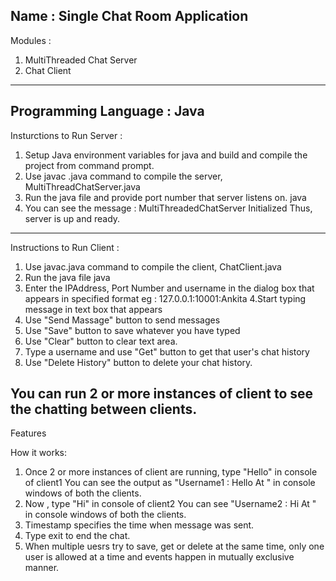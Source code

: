 Name : Single Chat Room Application 
---------------------------------------------------------------------------------------------------------------------
Modules :

1. MultiThreaded Chat Server
2. Chat Client

---------------------------------------------------------------------------------------------------------------------
Programming Language : Java
---------------------------------------------------------------------------------------------------------------------

Insturctions to Run Server :
1. Setup Java environment variables for java and build and compile the project from command prompt.
2. Use javac <filename>.java command to compile the server, MultiThreadChatServer.java
3. Run the java file and provide port number that server listens on.
	 java <filename> <portnumber>
4. You can see the message : MultiThreadedChatServer Initialized
   Thus, server is up and ready.

--------------------------------------------------------------------------------------------------------------------
Instructions to Run Client :
1. Use javac<filename>.java command to compile the client, ChatClient.java
2. Run the java file 
	java <filename> 
3. Enter the IPAddress, Port Number and username in the dialog box that appears in specified format
	eg : 127.0.0.1:10001:Ankita
4.Start typing message in text box that appears
5. Use "Send Massage" button to send messages
6. Use "Save" button to save whatever you have typed
7. Use "Clear" button to clear text area.
8. Type a username and use "Get" button to get that user's chat history
9. Use "Delete History" button to delete your chat history.

You can run 2 or more instances of client to see the chatting between clients.
--------------------------------------------------------------------------------------------------------------------

Features

How it works: 

1. Once 2 or more instances of client are running, type "Hello" in console of client1
	You can see the output as "Username1 :  Hello    At <timestamp>" 
	in console windows of both the clients.
2. Now , type "Hi" in console of client2
	You can see "Username2 :  Hi    At <timestamp>"
	in console windows of both the clients.
3. Timestamp specifies the time when message was sent.
4. Type exit to end the chat.
5. When multiple uesrs try to save, get or delete at the same time, only one user is allowed at a time and events happen 	in mutually exclusive manner.

